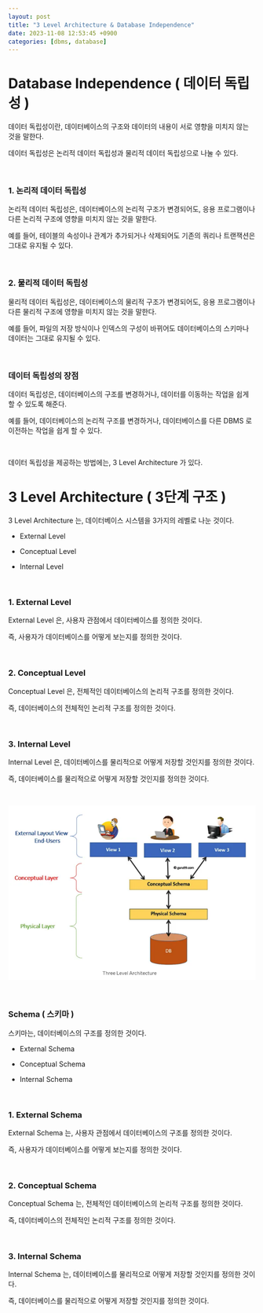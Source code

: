 ```yaml
---
layout: post
title: "3 Level Architecture & Database Independence"
date: 2023-11-08 12:53:45 +0900
categories: [dbms, database]
---
```


# Database Independence ( 데이터 독립성 )

데이터 독립성이란, 데이터베이스의 구조와 데이터의 내용이 서로 영향을 미치지 않는 것을 말한다.

데이터 독립성은 논리적 데이터 독립성과 물리적 데이터 독립성으로 나눌 수 있다.

<br>

### 1. 논리적 데이터 독립성

논리적 데이터 독립성은, 데이터베이스의 논리적 구조가 변경되어도, 응용 프로그램이나 다른 논리적 구조에 영향을 미치지 않는 것을 말한다.

예를 들어, 테이블의 속성이나 관계가 추가되거나 삭제되어도 기존의 쿼리나 트랜잭션은 그대로 유지될 수 있다.

<br>

### 2. 물리적 데이터 독립성

물리적 데이터 독립성은, 데이터베이스의 물리적 구조가 변경되어도, 응용 프로그램이나 다른 물리적 구조에 영향을 미치지 않는 것을 말한다.

예를 들어, 파일의 저장 방식이나 인덱스의 구성이 바뀌어도 데이터베이스의 스키마나 데이터는 그대로 유지될 수 있다.

<br>

### 데이터 독립성의 장점

데이터 독립성은, 데이터베이스의 구조를 변경하거나, 데이터를 이동하는 작업을 쉽게 할 수 있도록 해준다.

예를 들어, 데이터베이스의 논리적 구조를 변경하거나, 데이터베이스를 다른 DBMS 로 이전하는 작업을 쉽게 할 수 있다.

<br>

데이터 독립성을 제공하는 방법에는, 3 Level Architecture 가 있다.

# 3 Level Architecture ( 3단계 구조 )


3 Level Architecture 는, 데이터베이스 시스템을 3가지의 레벨로 나눈 것이다.

- External Level

- Conceptual Level

- Internal Level

<br>

### 1. External Level

External Level 은, 사용자 관점에서 데이터베이스를 정의한 것이다.

즉, 사용자가 데이터베이스를 어떻게 보는지를 정의한 것이다.

<br>

### 2. Conceptual Level

Conceptual Level 은, 전체적인 데이터베이스의 논리적 구조를 정의한 것이다.

즉, 데이터베이스의 전체적인 논리적 구조를 정의한 것이다.

<br>

### 3. Internal Level

Internal Level 은, 데이터베이스를 물리적으로 어떻게 저장할 것인지를 정의한 것이다.

즉, 데이터베이스를 물리적으로 어떻게 저장할 것인지를 정의한 것이다.

<br>

![3-level-architecture](/assets/3levelarchitecture.png)

<br>

### Schema ( 스키마 )

스키마는, 데이터베이스의 구조를 정의한 것이다.

- External Schema

- Conceptual Schema

- Internal Schema

<br>

### 1. External Schema

External Schema 는, 사용자 관점에서 데이터베이스의 구조를 정의한 것이다.

즉, 사용자가 데이터베이스를 어떻게 보는지를 정의한 것이다.

<br>

### 2. Conceptual Schema

Conceptual Schema 는, 전체적인 데이터베이스의 논리적 구조를 정의한 것이다.

즉, 데이터베이스의 전체적인 논리적 구조를 정의한 것이다.

<br>

### 3. Internal Schema

Internal Schema 는, 데이터베이스를 물리적으로 어떻게 저장할 것인지를 정의한 것이다.

즉, 데이터베이스를 물리적으로 어떻게 저장할 것인지를 정의한 것이다.

<br>
